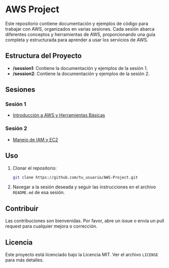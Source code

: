
# AWS Project

Este repositorio contiene documentación y ejemplos de código para trabajar con AWS, organizados en varias sesiones. Cada sesión abarca diferentes conceptos y herramientas de AWS, proporcionando una guía completa y estructurada para aprender a usar los servicios de AWS.

## Estructura del Proyecto

- **/session1**: Contiene la documentación y ejemplos de la sesión 1.
- **/session2**: Contiene la documentación y ejemplos de la sesión 2.


## Sesiones

### Sesión 1

- [Introducción a AWS y Herramientas Básicas](sesion1/README.md)

### Sesión 2

- [Manejo de IAM y EC2](sesion2/README.md)

## Uso

1. Clonar el repositorio:
   ```bash
   git clone https://github.com/tu_usuario/AWS-Project.git
   ```

2. Navegar a la sesión deseada y seguir las instrucciones en el archivo `README.md` de esa sesión.

## Contribuir

Las contribuciones son bienvenidas. Por favor, abre un issue o envía un pull request para cualquier mejora o corrección.

## Licencia

Este proyecto está licenciado bajo la Licencia MIT. Ver el archivo `LICENSE` para más detalles.
